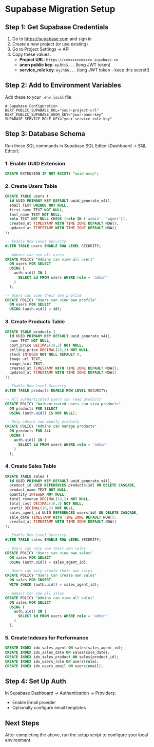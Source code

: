 # Supabase Migration Setup

## Step 1: Get Supabase Credentials

1. Go to https://supabase.com and sign in
2. Create a new project (or use existing)
3. Go to Project Settings → API
4. Copy these values:
   - **Project URL**: `https://xxxxxxxxxxxxx.supabase.co`
   - **anon public key**: `eyJhbG...` (long JWT token)
   - **service_role key**: `eyJhbG...` (long JWT token - keep this secret!)

## Step 2: Add to Environment Variables

Add these to your `.env.local` file:

```env
# Supabase Configuration
NEXT_PUBLIC_SUPABASE_URL="your-project-url"
NEXT_PUBLIC_SUPABASE_ANON_KEY="your-anon-key"
SUPABASE_SERVICE_ROLE_KEY="your-service-role-key"
```

## Step 3: Database Schema

Run these SQL commands in Supabase SQL Editor (Dashboard → SQL Editor):

### 1. Enable UUID Extension
```sql
CREATE EXTENSION IF NOT EXISTS "uuid-ossp";
```

### 2. Create Users Table
```sql
CREATE TABLE users (
  id UUID PRIMARY KEY DEFAULT uuid_generate_v4(),
  email TEXT UNIQUE NOT NULL,
  first_name TEXT NOT NULL,
  last_name TEXT NOT NULL,
  role TEXT NOT NULL CHECK (role IN ('admin', 'agent')),
  created_at TIMESTAMP WITH TIME ZONE DEFAULT NOW(),
  updated_at TIMESTAMP WITH TIME ZONE DEFAULT NOW()
);

-- Enable Row Level Security
ALTER TABLE users ENABLE ROW LEVEL SECURITY;

-- Admins can see all users
CREATE POLICY "Admins can view all users"
  ON users FOR SELECT
  USING (
    auth.uid() IN (
      SELECT id FROM users WHERE role = 'admin'
    )
  );

-- Users can view their own profile
CREATE POLICY "Users can view own profile"
  ON users FOR SELECT
  USING (auth.uid() = id);
```

### 3. Create Products Table
```sql
CREATE TABLE products (
  id UUID PRIMARY KEY DEFAULT uuid_generate_v4(),
  name TEXT NOT NULL,
  cost_price DECIMAL(10,2) NOT NULL,
  selling_price DECIMAL(10,2) NOT NULL,
  stock INTEGER NOT NULL DEFAULT 0,
  image_url TEXT,
  image_hint TEXT,
  created_at TIMESTAMP WITH TIME ZONE DEFAULT NOW(),
  updated_at TIMESTAMP WITH TIME ZONE DEFAULT NOW()
);

-- Enable Row Level Security
ALTER TABLE products ENABLE ROW LEVEL SECURITY;

-- All authenticated users can read products
CREATE POLICY "Authenticated users can view products"
  ON products FOR SELECT
  USING (auth.uid() IS NOT NULL);

-- Only admins can modify products
CREATE POLICY "Admins can manage products"
  ON products FOR ALL
  USING (
    auth.uid() IN (
      SELECT id FROM users WHERE role = 'admin'
    )
  );
```

### 4. Create Sales Table
```sql
CREATE TABLE sales (
  id UUID PRIMARY KEY DEFAULT uuid_generate_v4(),
  product_id UUID REFERENCES products(id) ON DELETE CASCADE,
  product_name TEXT NOT NULL,
  quantity INTEGER NOT NULL,
  total_revenue DECIMAL(10,2) NOT NULL,
  total_cost DECIMAL(10,2) NOT NULL,
  profit DECIMAL(10,2) NOT NULL,
  sales_agent_id UUID REFERENCES users(id) ON DELETE CASCADE,
  sale_date TIMESTAMP WITH TIME ZONE DEFAULT NOW(),
  created_at TIMESTAMP WITH TIME ZONE DEFAULT NOW()
);

-- Enable Row Level Security
ALTER TABLE sales ENABLE ROW LEVEL SECURITY;

-- Users can only see their own sales
CREATE POLICY "Users can view own sales"
  ON sales FOR SELECT
  USING (auth.uid() = sales_agent_id);

-- Users can only create their own sales
CREATE POLICY "Users can create own sales"
  ON sales FOR INSERT
  WITH CHECK (auth.uid() = sales_agent_id);

-- Admins can see all sales
CREATE POLICY "Admins can view all sales"
  ON sales FOR SELECT
  USING (
    auth.uid() IN (
      SELECT id FROM users WHERE role = 'admin'
    )
  );
```

### 5. Create Indexes for Performance
```sql
CREATE INDEX idx_sales_agent ON sales(sales_agent_id);
CREATE INDEX idx_sales_date ON sales(sale_date);
CREATE INDEX idx_sales_product ON sales(product_id);
CREATE INDEX idx_users_role ON users(role);
CREATE INDEX idx_users_email ON users(email);
```

## Step 4: Set Up Auth

In Supabase Dashboard → Authentication → Providers:
- Enable Email provider
- Optionally configure email templates

## Next Steps

After completing the above, run the setup script to configure your local environment.
